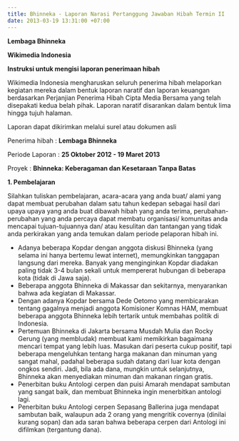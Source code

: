 ```yaml
---
title: Bhinneka - Laporan Narasi Pertanggung Jawaban Hibah Termin II
date: 2013-03-19 13:31:00 +07:00
---
```


**Lembaga Bhinneka**

**Wikimedia Indonesia**

**Instruksi untuk mengisi laporan penerimaan hibah**

Wikimedia Indonesia mengharuskan seluruh penerima hibah melaporkan kegiatan mereka dalam bentuk laporan naratif dan laporan keuangan berdasarkan Perjanjian Penerima Hibah Cipta Media Bersama yang telah disepakati kedua belah pihak. Laporan naratif disarankan dalam bentuk lima hingga tujuh halaman.

Laporan dapat dikirimkan melalui surel atau dokumen asli

Penerima hibah	     :	**Lembaga Bhinneka**

Periode Laporan	     :	**25 Oktober 2012 - 19 Maret 2013**
 
Proyek	             :	**Bhinneka: Keberagaman dan Kesetaraan Tanpa Batas**

**1. Pembelajaran**

Silahkan tuliskan pembelajaran, acara-acara yang anda buat/ alami yang dapat membuat perubahan dalam satu tahun kedepan sebagai hasil dari upaya upaya yang anda buat dibawah hibah yang anda terima, perubahan-perubahan yang anda percaya dapat membatu organisasi/ komunitas anda mencapai tujuan-tujuannya dan/ atau kesulitan dan tantangan yang tidak anda perkirakan yang anda temukan dalam periode pelaporan hibah ini.

* Adanya beberapa Kopdar dengan anggota diskusi Bhinneka (yang selama ini hanya bertemu lewat internet), memungkinkan tanggapan langsung dari mereka. Banyak yang menginginkan Kopdar diadakan paling tidak 3-4 bulan sekali untuk mempererat hubungan di beberapa kota (tidak di Jawa saja).
* Beberapa anggota Bhinneka di Makassar dan sekitarnya, menyarankan bahwa ada kegiatan di Makassar.
* Dengan adanya Kopdar bersama Dede Oetomo yang membicarakan tentang gagalnya menjadi anggota Komisioner Komnas HAM, membuat beberapa anggota Bhinneka lebih tertarik untuk membahas politik di Indonesia.
* Pertemuan Bhinneka di Jakarta bersama Musdah Mulia dan Rocky Gerung (yang membludak) membuat kami memikirkan bagaimana mencari tempat yang lebih luas. Masukan dari peserta cukup positif, tapi beberapa mengeluhkan tentang harga makanan dan minuman yang sangat mahal, padahal beberapa sudah datang dari luar kota dengan ongkos sendiri. Jadi, bila ada dana, mungkin untuk selanjutnya, Bhinneka akan menyediakan minuman dan makanan ringan gratis.
* Penerbitan buku Antologi cerpen dan puisi Amarah mendapat sambutan yang sangat baik, dan membuat Bhinneka ingin menerbitkan antologi lagi.
* Penerbitan buku Antologi cerpen Sepasang Ballerina juga mendapat sambutan baik, walaupun ada 2 orang yang mengritik covernya (dinilai kurang sopan) dan ada saran bahwa beberapa cerpen dari Antologi ini difilmkan (tergantung dana).
